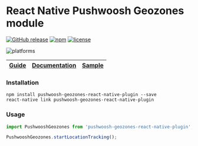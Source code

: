 React Native Pushwoosh Geozones module
===================================================

[![GitHub release](https://img.shields.io/github/release/Pushwoosh/pushwoosh-geozones-react-native-plugin.svg?style=flat-square)](https://github.com/Pushwoosh/pushwoosh-geozones-react-native-plugin/releases) 
[![npm](https://img.shields.io/npm/v/pushwoosh-geozones-react-native-plugin.svg)](https://www.npmjs.com/package/pushwoosh-geozones-react-native-plugin)
[![license](https://img.shields.io/npm/l/pushwoosh-geozones-react-native-plugin.svg)](https://www.npmjs.com/package/pushwoosh-geozones-react-native-plugin)

![platforms](https://img.shields.io/badge/platforms-Android%20%7C%20iOS-yellowgreen.svg)

| [Guide](http://docs.pushwoosh.com/docs/react-native-plugin) | [Documentation](http://docs.pushwoosh.com/docs/react-native-plugin) | [Sample](https://github.com/Pushwoosh/pushwoosh-react-native-sample) |
| ----------------------------------------------------------- | ------------------------------- | -------------------------------------------------------------------- |

### Installation

```
npm install pushwoosh-geozones-react-native-plugin --save
react-native link pushwoosh-geozones-react-native-plugin
```

### Usage

```js
import PushwooshGeozones from 'pushwoosh-geozones-react-native-plugin';

PushwooshGeozones.startLocationTracking();
```
